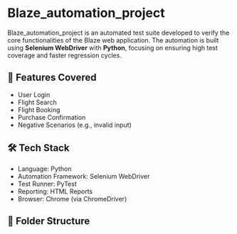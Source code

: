 # Blaze_automation_project
Blaze_automation_project is an automated test suite developed to verify the core functionalities of the Blaze web application. The automation is built using **Selenium WebDriver** with **Python**, focusing on ensuring high test coverage and faster regression cycles.

## 🧪 Features Covered
- User Login
- Flight Search
- Flight Booking
- Purchase Confirmation
- Negative Scenarios (e.g., invalid input)

## 🛠️ Tech Stack
- Language: Python  
- Automation Framework: Selenium WebDriver  
- Test Runner: PyTest  
- Reporting: HTML Reports  
- Browser: Chrome (via ChromeDriver)

## 🧾 Folder Structure
